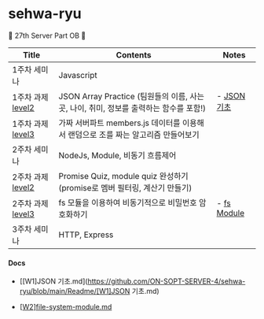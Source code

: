 # sehwa-ryu

🌸 27th Server Part OB 🌸

| Title                                                        | Contents                                                     | Notes                                        |
| ------------------------------------------------------------ | ------------------------------------------------------------ | -------------------------------------------- |
| 1주차 세미나                                                 | Javascript                                                   |                                              |
| 1주차 과제 [level2](https://github.com/ON-SOPT-SERVER-4/sehwa-ryu/blob/main/week1/homework/level2.js) | JSON Array Practice (팀원들의 이름, 사는곳, 나이, 취미, 정보를 출력하는 함수를 포함!) | - [JSON 기초](https://sophuu.tistory.com/14) |
| 1주차 과제 [level3](https://github.com/ON-SOPT-SERVER-4/sehwa-ryu/blob/main/week1/homework/level3.js) | 가짜 서버파트 members.js 데이터를 이용해서 랜덤으로 조를 짜는 알고리즘 만들어보기 |                                              |
| 2주차 세미나                                                 | NodeJs, Module, 비동기 흐름제어                              |                                              |
| 2주차 과제 [level2](https://github.com/ON-SOPT-SERVER-4/sehwa-ryu/tree/main/week2/homework/level2) | Promise Quiz, module quiz 완성하기 (promise로 멤버 필터링, 계산기 만들기) |                                              |
| 2주차 과제 [level3](https://github.com/ON-SOPT-SERVER-4/sehwa-ryu/tree/main/week2/homework/level3) | fs 모듈을 이용하여 비동기적으로 비밀번호 암호화하기          | - [fs Module](https://sophuu.tistory.com/20) |
| 3주차 세미나                                                 | HTTP, Express                                                |                                              |



#### Docs

- [[W1\]JSON 기초.md](https://github.com/ON-SOPT-SERVER-4/sehwa-ryu/blob/main/Readme/[W1]JSON 기초.md)

- [[W2\]file-system-module.md](https://github.com/ON-SOPT-SERVER-4/sehwa-ryu/blob/main/Readme/[W2]file-system-module.md)

